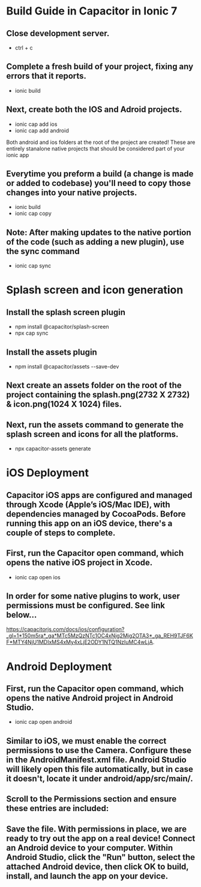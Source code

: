 # Build Guide in Capacitor in Ionic 7

## Close development server.

-   ctrl + c

## Complete a fresh build of your project, fixing any errors that it reports.

-   ionic build

## Next, create both the IOS and Adroid projects.

-   ionic cap add ios
-   ionic cap add android

Both android and ios folders at the root of the project are created! These are entirely stanalone native projects that should be considered part of your ionic app

## Everytime you preform a build (a change is made or added to codebase) you'll need to copy those changes into your native projects.

-   ionic build
-   ionic cap copy

## Note: After making updates to the native portion of the code (such as adding a new plugin), use the sync command

-   ionic cap sync

# Splash screen and icon generation

## Install the splash screen plugin

-   npm install @capacitor/splash-screen
-   npx cap sync

## Install the assets plugin

-   npm install @capacitor/assets --save-dev

## Next create an assets folder on the root of the project containing the splash.png(2732 X 2732) & icon.png(1024 X 1024) files.

## Next, run the assets command to generate the splash screen and icons for all the platforms.

-   npx capacitor-assets generate

# iOS Deployment

## Capacitor iOS apps are configured and managed through Xcode (Apple’s iOS/Mac IDE), with dependencies managed by CocoaPods. Before running this app on an iOS device, there's a couple of steps to complete.

## First, run the Capacitor open command, which opens the native iOS project in Xcode.

-   ionic cap open ios

## In order for some native plugins to work, user permissions must be configured. See link below...

https://capacitorjs.com/docs/ios/configuration?_gl=1*150m5ra*_ga*MTc5MzQzNTc1OC4xNjg2Mjg2OTA3*_ga_REH9TJF6KF*MTY4NjU1MDIxMS4xMy4xLjE2ODY1NTQ1NzIuMC4wLjA.

# Android Deployment

## First, run the Capacitor open command, which opens the native Android project in Android Studio.

-   ionic cap open android

## Similar to iOS, we must enable the correct permissions to use the Camera. Configure these in the AndroidManifest.xml file. Android Studio will likely open this file automatically, but in case it doesn't, locate it under android/app/src/main/.

## Scroll to the Permissions section and ensure these entries are included:

<uses-permission android:name="android.permission.READ_EXTERNAL_STORAGE"/>
<uses-permission android:name="android.permission.WRITE_EXTERNAL_STORAGE" />

## Save the file. With permissions in place, we are ready to try out the app on a real device! Connect an Android device to your computer. Within Android Studio, click the "Run" button, select the attached Android device, then click OK to build, install, and launch the app on your device.
